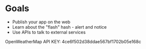 # Goals

* Publish your app on the web
* Learn about the "flash" hash - alert and notice
* Use APIs to talk to external services


OpenWeatherMap API KEY: 4ce6f502d38ddae567bf1702b05e168c
